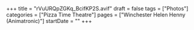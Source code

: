 +++
title = "rVuURQpZGKq_BcifKP2S.avif"
draft = false
tags = ["Photos"]
categories = ["Pizza Time Theatre"]
pages = ["Winchester Helen Henny (Animatronic)"]
startDate = ""
+++
